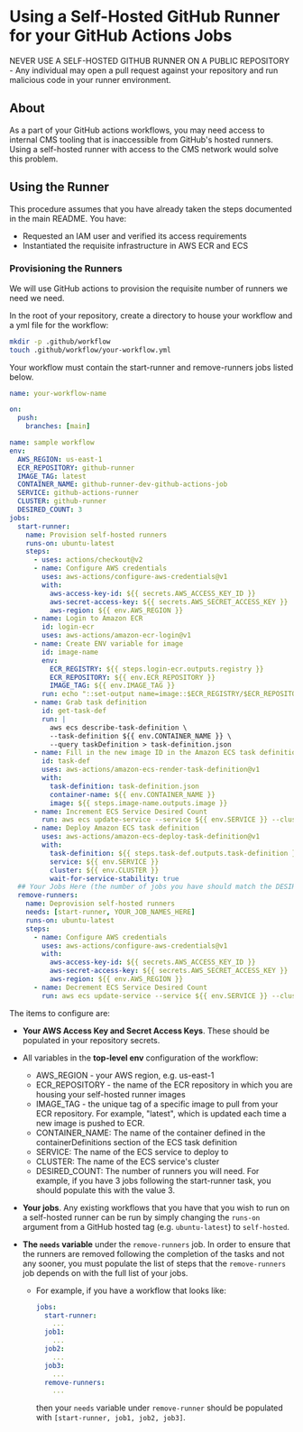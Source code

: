 # Using a Self-Hosted GitHub Runner for your GitHub Actions Jobs

NEVER USE A SELF-HOSTED GITHUB RUNNER ON A PUBLIC REPOSITORY - Any individual may open a pull request against your repository and run malicious code in your runner environment.

## About

As a part of your GitHub actions workflows, you may need access to internal CMS tooling that is inaccessible from GitHub's hosted runners. Using a self-hosted runner with access to the CMS network would solve this problem.

## Using the Runner

This procedure assumes that you have already taken the steps documented in the main README. You have:

- Requested an IAM user and verified its access requirements
- Instantiated the requisite infrastructure in AWS ECR and ECS

### Provisioning the Runners

We will use GitHub actions to provision the requisite number of runners we need we need.

In the root of your repository, create a directory to house your workflow and a yml file for the workflow:

```sh
mkdir -p .github/workflow
touch .github/workflow/your-workflow.yml
```

Your workflow must contain the start-runner and remove-runners jobs listed below.

```yaml
name: your-workflow-name

on:
  push:
    branches: [main]

name: sample workflow
env:
  AWS_REGION: us-east-1
  ECR_REPOSITORY: github-runner
  IMAGE_TAG: latest
  CONTAINER_NAME: github-runner-dev-github-actions-job
  SERVICE: github-actions-runner
  CLUSTER: github-runner
  DESIRED_COUNT: 3
jobs:
  start-runner:
    name: Provision self-hosted runners
    runs-on: ubuntu-latest
    steps:
      - uses: actions/checkout@v2
      - name: Configure AWS credentials
        uses: aws-actions/configure-aws-credentials@v1
        with:
          aws-access-key-id: ${{ secrets.AWS_ACCESS_KEY_ID }}
          aws-secret-access-key: ${{ secrets.AWS_SECRET_ACCESS_KEY }}
          aws-region: ${{ env.AWS_REGION }}
      - name: Login to Amazon ECR
        id: login-ecr
        uses: aws-actions/amazon-ecr-login@v1
      - name: Create ENV variable for image
        id: image-name
        env:
          ECR_REGISTRY: ${{ steps.login-ecr.outputs.registry }}
          ECR_REPOSITORY: ${{ env.ECR_REPOSITORY }}
          IMAGE_TAG: ${{ env.IMAGE_TAG }}
        run: echo "::set-output name=image::$ECR_REGISTRY/$ECR_REPOSITORY:$IMAGE_TAG"
      - name: Grab task definition
        id: get-task-def
        run: |
          aws ecs describe-task-definition \
          --task-definition ${{ env.CONTAINER_NAME }} \
          --query taskDefinition > task-definition.json
      - name: Fill in the new image ID in the Amazon ECS task definition
        id: task-def
        uses: aws-actions/amazon-ecs-render-task-definition@v1
        with:
          task-definition: task-definition.json
          container-name: ${{ env.CONTAINER_NAME }}
          image: ${{ steps.image-name.outputs.image }}
      - name: Increment ECS Service Desired Count
        run: aws ecs update-service --service ${{ env.SERVICE }} --cluster ${{ env.CLUSTER }} --desired-count ${{ env.DESIRED_COUNT }}
      - name: Deploy Amazon ECS task definition
        uses: aws-actions/amazon-ecs-deploy-task-definition@v1
        with:
          task-definition: ${{ steps.task-def.outputs.task-definition }}
          service: ${{ env.SERVICE }}
          cluster: ${{ env.CLUSTER }}
          wait-for-service-stability: true
  ## Your Jobs Here (the number of jobs you have should match the DESIRED_COUNT variable)
  remove-runners:
    name: Deprovision self-hosted runners
    needs: [start-runner, YOUR_JOB_NAMES_HERE]
    runs-on: ubuntu-latest
    steps:
      - name: Configure AWS credentials
        uses: aws-actions/configure-aws-credentials@v1
        with:
          aws-access-key-id: ${{ secrets.AWS_ACCESS_KEY_ID }}
          aws-secret-access-key: ${{ secrets.AWS_SECRET_ACCESS_KEY }}
          aws-region: ${{ env.AWS_REGION }}
      - name: Decrement ECS Service Desired Count
        run: aws ecs update-service --service ${{ env.SERVICE }} --cluster ${{ env.CLUSTER }} --desired-count 0
```

The items to configure are:

- **Your AWS Access Key and Secret Access Keys**. These should be populated in your repository secrets.

- All variables in the **top-level env** configuration of the workflow:

  - AWS_REGION - your AWS region, e.g. us-east-1
  - ECR_REPOSITORY - the name of the ECR repository in which you are housing your self-hosted runner images
  - IMAGE_TAG - the unique tag of a specific image to pull from your ECR repository. For example, "latest", which is updated each time a new image is pushed to ECR.
  - CONTAINER_NAME: The name of the container defined in the containerDefinitions section of the ECS task definition
  - SERVICE: The name of the ECS service to deploy to
  - CLUSTER: The name of the ECS service's cluster
  - DESIRED_COUNT: The number of runners you will need. For example, if you have 3 jobs following the start-runner task, you should populate this with the value 3.

- **Your jobs**. Any existing workflows that you have that you wish to run on a self-hosted runner can be run by simply changing the `runs-on` argument from a GitHub hosted tag (e.g. `ubuntu-latest`) to `self-hosted`.
- **The `needs` variable** under the `remove-runners` job. In order to ensure that the runners are removed following the completion of the tasks and not any sooner, you must populate the list of steps that the `remove-runners` job depends on with the full list of your jobs.

  - For example, if you have a workflow that looks like:

    ```yaml
    jobs:
      start-runner:
        ...
      job1:
        ...
      job2:
        ...
      job3:
        ...
      remove-runners:
        ...
    ```

    then your `needs` variable under `remove-runner` should be populated with `[start-runner, job1, job2, job3]`.